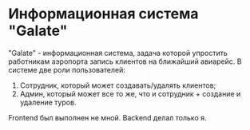 # Информационная система "Galate"
"Galate" - информационная система, задача которой упростить работникам аэропорта запись клиентов на ближайший авиарейс.
В системе две роли пользователей: 
1) Сотрудник, который может создавать/удалять клиентов;
2) Админ, который может все то же, что и сотрудник + создание и удаление туров.

Frontend был выполнен не мной.
Backend делал только я.
